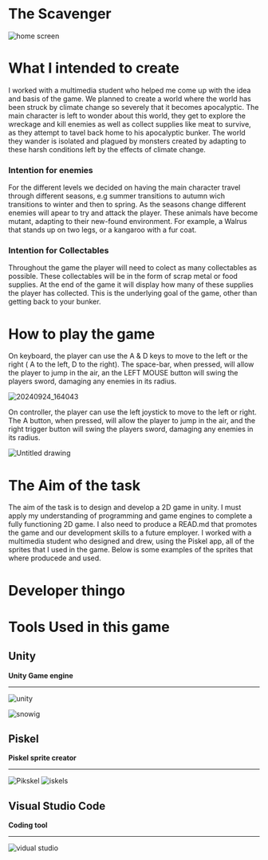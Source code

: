 # The Scavenger

![home screen](https://github.com/user-attachments/assets/73050d7c-95b7-4987-9847-4564b6643243)


# What I intended to create
I worked with a multimedia student who helped me come up with the idea and basis of the game. We planned to create a world where the world has been struck by climate change so severely that it becomes apocalyptic. The main character is left to wonder about this world, they get to explore the wreckage and kill enemies as well as collect supplies like meat to survive, as they attempt to tavel back home to his apocalyptic bunker. The world they wander is isolated and plagued by monsters created by adapting to these harsh conditions left by the effects of climate change. 
### Intention for enemies
For the different levels we decided on having the main character travel through different seasons, e.g summer transitions to autumn wich transitions to winter and then to spring. As the seasons change different enemies will apear to try and attack the player. These animals have become mutant, adapting to their new-found environment. For example, a Walrus that stands up on two legs, or a kangaroo with a fur coat. 
### Intention for Collectables
Throughout the game the player will need to colect as many collectables as possible. These collectables will be in the form of scrap metal or food supplies. At the end of the game it will display how many of these supplies the player has collected. This is the underlying goal of the game, other than getting back to your bunker. 

# How to play the game
On keyboard, the player can use the A & D keys to move to the left or the right ( A to the left, D to the right). The space-bar, when pressed, will allow the player to jump in the air, an the LEFT MOUSE button will swing the players sword, damaging any enemies in its radius.

![20240924_164043](https://github.com/user-attachments/assets/28c8e391-ba78-46db-953e-fd857ca48220)

On controller, the player can use the left joystick to move to the left or right. The A button, when pressed, will allow the player to jump in the air, and the right trigger button will swing the players sword, damaging any enemies in its radius. 

![Untitled drawing](https://github.com/user-attachments/assets/99b6d252-5315-48e8-9c37-5a84d93baa91)

# The Aim of the task 

The aim of the task is to design and develop a 2D game in unity. I must apply my understanding of programming and game engines to complete a fully functioning 2D game. I also need to produce a READ.md that promotes the game and our development skills to a future employer. I worked with a multimedia student who designed and drew, using the Piskel app, all of the sprites that I used in the game. Below is some examples of the sprites that where producede and used. 

# Developer thingo



# Tools Used in this game

## Unity

**Unity Game engine**
_____________________________
![unity](https://github.com/user-attachments/assets/d5f2a8ab-d88f-4eca-a5c2-eae42b922da6)

![snowig](https://github.com/user-attachments/assets/b2d028ae-cf82-4d51-a184-142b1b0f74a5)


## Piskel

**Piskel sprite creator**
_____________________________
![Pikskel](https://github.com/user-attachments/assets/7d78a18c-7c21-4ccb-ae8a-43a847539745)
![iskels](https://github.com/user-attachments/assets/3d4cb44e-b408-43f1-a917-e6ba207f7669)

## Visual Studio Code 

**Coding tool**
_____________________________
![vidual studio](https://github.com/user-attachments/assets/7427443e-6378-471c-ad5a-145eafc0b726)

